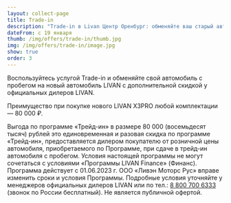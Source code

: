 ```yaml
---
layout: collect-page
title: Trade-in
description: "Trade-in в Livan Центр Оренбург: обменяйте ваш старый автомобиль на новый Ливэн на выгодных условиях"
dateFrom: с 19 января
thumb: /img/offers/trade-in/thumb.jpg
img: /img/offers/trade-in/image.jpg
show: true
order: 3
---
```


Воспользуйтесь услугой Trade-in и обменяйте свой автомобиль с пробегом на новый автомобиль LIVAN с дополнительной скидкой у официальных дилеров LIVAN.

Преимущество при покупке нового LIVAN X3PRO любой комплектации — 80 000 ₽.

Выгода по программе «Трейд-ин» в размере 80 000 (восемьдесят тысяч) рублей это единовременная и разовая скидка по программе «Трейд-ин», предоставляется дилером покупателю от розничной цены автомобиля, приобретаемого по Программе, при сдаче в трейд-ин автомобиля с пробегом. Условия настоящей программы не могут сочетаться с условиями «Программы LIVAN Finance» (Финанс). Программа действует с 01.06.2023 г. ООО «Ливэн Моторс Рус» вправе изменить сроки и условия Программы. Подробные условия уточняйте у менеджеров официальных дилеров LIVAN или по тел.: [8 800 700 6333](tel:+78007006333) (звонок по России бесплатный). Не является публичной офертой.
